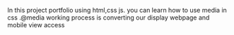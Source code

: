 In this project  portfolio using html,css js.
you can learn how to use media in css .@media working process is converting our display webpage and mobile view access